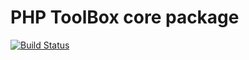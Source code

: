 PHP ToolBox core package
========================

[![Build Status](https://travis-ci.org/dayax/dayax.png?branch=master)](https://travis-ci.org/phptoolbox/core)